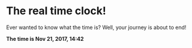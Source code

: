 # The real time clock!

Ever wanted to know what the time is? Well, your journey is about to end!

**The time is Nov 21, 2017, 14:42**